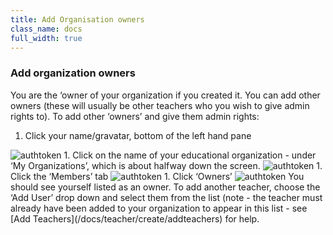 ```yaml
---
title: Add Organisation owners
class_name: docs
full_width: true
---
```


### Add organization owners
You are the ‘owner of your organization if you created it. You can add other owners (these will usually be other teachers who you wish to give admin rights to).
To add other ‘owners’ and give them admin rights:

1. Click your name/gravatar, bottom of the left hand pane
<img alt="authtoken" src="/img/docs/class_administration/profilepic.png" class="simple"/>
1. Click on the name of your  educational organization - under ‘My Organizations’, which is about halfway down the screen. 
<img alt="authtoken" src="/img/docs/manage_organization/myschoolorg.png" class="simple"/>
1. Click the ‘Members’ tab
<img alt="authtoken" src="/img/docs/manage_organization/memberstab.png" class="simple"/>
1. Click ‘Owners’
<img alt="authtoken" src="/img/docs/manage_organization/owners.png" class="simple"/>
You should see yourself listed as an owner. To add another teacher, choose the ‘Add User’ drop down and select them from the list (note - the teacher must already have been added to your organization to appear in this list - see [Add Teachers](/docs/teacher/create/addteachers) for help.
